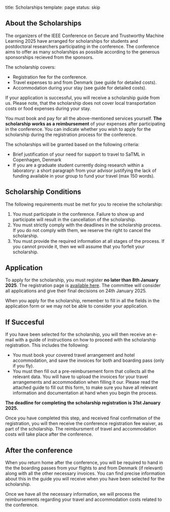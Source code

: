 title: Scholarships
template: page
status: skip

## About the Scholarships

The organizers of the IEEE Conference on Secure and Trustworthy Machine Learning 2025 have arranged for scholarships for students and postdoctoral researchers participating in the conference. The conference aims to offer as many scholarships as possible according to the generous sponsorships recieved from the sponsors.

The scholarship covers:

* Registration fee for the conference.
* Travel expenses to and from Denmark (see guide for detailed costs).
* Accommodation during your stay (see guide for detailed costs).

If your application is successful, you will receive a scholarship guide from us.
Please note, that the scholarship does not cover local transportation costs or food expenses during your stay.

You must book and pay for all the above-mentioned services yourself. **The scholarship works as a
reimbursement** of your expenses after participating in the conference. You can indicate whether you wish to apply for the scholarship during the registration process for the conference.

The scholarships will be granted based on the following criteria:

* Brief justification of your need for support to travel to SaTML in Copenhagen, Denmark
* If you are a graduate student currently doing research within a laboratory: a short paragraph from your advisor justifying the lack of funding available in your group to fund your travel (max 150 words). 

## Scholarship Conditions

The following requirements must be met for you to receive the scholarship:

1. You must participate in the conference. Failure to show up and participate will result in the cancellation of the scholarship.
2. You must strictly comply with the deadlines in the scholarship process. If you do not comply with them, we reserve the right to cancel the scholarship.
3. You must provide the required information at all stages of the process. If you cannot provide it, then we will assume that you forfeit your scholarship.

## Application

To apply for the scholarship, you must register **no later than 8th January 2025**. The registration page is [available here](https://eventsignup.ku.dk/ieeesatml2025/conference). The committee will consider all applications and give their final decisions on 24th January 2025.

When you apply for the scholarship, remember to fill in all the fields in the application form or we may not be able to consider your application.

## If Succesful

If you have been selected for the scholarship, you will then receive an e-mail with a guide of instructions on how to proceed with the scholarship registration. This includes the following:

* You must book your covered travel arrangement and hotel accommodation, and save the invoices for both and boarding pass (only if you fly).
* You must then fill out a pre-reimbursement form that collects all the relevant data. You will have to upload the invoices for your travel arrangements and accommodation when filling it our. Please read the attached guide to fill out this form, to make sure you have all relevant information and documentation at hand when you begin the process.

**The deadline for completing the scholarship registration is 31st January 2025.**

Once you have completed this step, and received final confirmation of the registration, you will then receive the conference registration fee waiver, as part of the scholarship. The reimbursment of travel and accommodation costs will take place after the conference. 

## After the conference

When you return home after the conference, you will be required to hand in the the boarding passes from your flights to and from Denmark (if relevant) along with all the other necessary invoices. You can find precise information about this in the guide you will receive when you have been selected for the scholarship.

Once we have all the necessary information, we will process the reimbursements regarding your travel and accommodation costs related to the conference.
